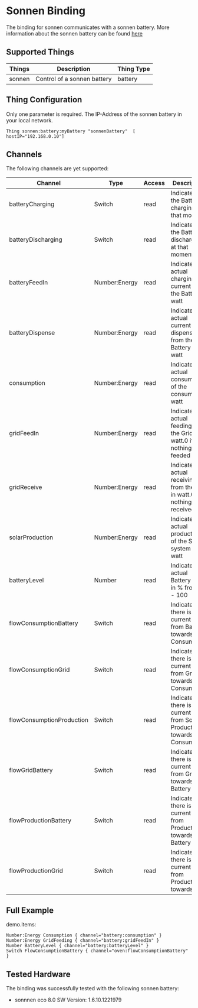 # Sonnen Binding

The binding for sonnen communicates with a sonnen battery. More information about the sonnen battery can be found [here](https://sonnen.de/)

## Supported Things

| Things | Description  | Thing Type |
|--------|--------------|------------|
| sonnen | Control of a sonnen battery | battery|


## Thing Configuration

Only one parameter is required. The IP-Address of the sonnen battery in your local network.

```
Thing sonnen:battery:myBattery "sonnenBattery"  [ hostIP="192.168.0.10"]
```

## Channels

The following channels are yet supported:


| Channel | Type  | Access| Description|
|---------|-------|-------|------------|
|batteryCharging|Switch|read|Indicates if the Battery is charging at that moment|
|batteryDischarging|Switch|read|Indicates if the Battery is discharging at that moment|
|batteryFeedIn|Number:Energy|read|Indicates the actual charging current of the Battery in watt|
|batteryDispense|Number:Energy|read|Indicates the actual current dispense from the Battery in watt|
|consumption|Number:Energy|read|Indicates the actual consumption of the consumer in watt|
|gridFeedIn|Number:Energy|read|Indicates the actual feeding to the Grid in watt.0 if nothing is feeded|
|gridReceive|Number:Energy|read|Indicates the actual receiving from the Grid in watt.0 if nothing is received|
|solarProduction|Number:Energy|read|Indicates the actual production of the Solar system in watt|
|batteryLevel|Number|read|Indicates the actual Battery Level in % from 0 - 100|
|flowConsumptionBattery|Switch|read|Indicates if there is a current flow from Battery towards Consumption|
|flowConsumptionGrid|Switch|read|Indicates if there is a current flow from Grid towards Consumption|
|flowConsumptionProduction|Switch|read|Indicates if there is a current flow from Solar Production towards Consumption|
|flowGridBattery|Switch|read|Indicates if there is a current flow from Grid towards Battery|
|flowProductionBattery|Switch|read|Indicates if there is a current flow from Production towards Battery|
|flowProductionGrid|Switch|read|Indicates if there is a current flow from Production towards Grid|

## Full Example

demo.items:

```
Number:Energy Consumption { channel="battery:consumption" }
Number:Energy GridFeeding { channel="battery:gridFeedIn" }
Number BatteryLevel { channel="battery:batteryLevel" }
Switch FlowConsumptionBattery { channel="oven:flowConsumptionBattery" }
```

## Tested Hardware

The binding was successfully tested with the following sonnen battery:

- sonnnen eco 8.0 SW Version: 1.6.10.1221979
